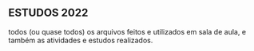 ## ESTUDOS 2022 
todos (ou quase todos) os arquivos feitos e utilizados em sala de aula, e também as atividades e estudos realizados.